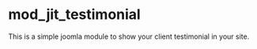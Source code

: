 # mod_jit_testimonial
This is a simple joomla module to show your client testimonial in your site. 
